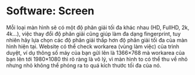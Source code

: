 # Software: Screen

Mỗi loại màn hình sẽ có một độ phân giải tối đa khác nhau (HD, FullHD, 2k, 4k…), việc thay đổi độ phân giải cũng giúp làm đa dạng fingerprint, tuy nhiên hãy lựa chọn các độ phân giải thấp hơn độ phân giải tối đa của màn hình hiện tại. Website có thể check workarea (vùng làm việc) của trình duyệt, ví dụ thông số máy của bạn gửi lên là 1366×768 mà workarea của bạn lên tới 1980×1080 thì rõ ràng là vô lý, vì màn hình to có thể thu về nhỏ nhưng nhỏ không thể phóng ra to quá kích thước tối đa của nó.
